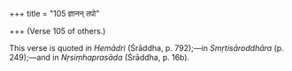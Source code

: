 +++
title = "105 ज्ञानन् तपो"

+++
(Verse 105 of others.)

This verse is quoted in *Hemādri* (Śrāddha, p. 792);—in
*Smṛtisāroddhāra* (p. 249);—and in *Nṛsiṃhaprasāda* (Śrāddha, p. 16b).


